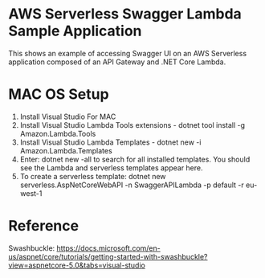 # AWS Serverless Swagger Lambda Sample Application

This shows an example of accessing Swagger UI on an AWS Serverless application composed of an API Gateway and .NET Core Lambda.

# MAC OS Setup

1. Install Visual Studio For MAC
2. Install Visual Studio Lambda Tools extensions - dotnet tool install -g Amazon.Lambda.Tools
3. Install Visual Studio Lambda Templates - dotnet new -i Amazon.Lambda.Templates
4. Enter: dotnet new -all to search for all installed templates. You should see the Lambda and serverless templates appear here.
5. To create a serverless template: dotnet new serverless.AspNetCoreWebAPI -n SwaggerAPILambda -p default -r eu-west-1


# Reference

Swashbuckle: https://docs.microsoft.com/en-us/aspnet/core/tutorials/getting-started-with-swashbuckle?view=aspnetcore-5.0&tabs=visual-studio
